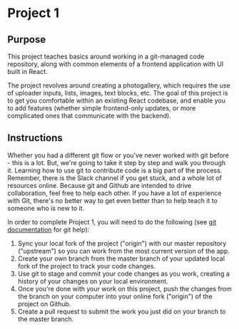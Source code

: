 # Project 1

## Purpose

This project teaches basics around working in a git-managed code repository, along with
common elements of a frontend application with UI built in React.

The project revolves around creating a photogallery, which requires the use of uploader inputs,
lists, images, text blocks, etc. The goal of this project is to get you comfortable within an
existing React codebase, and enable you to add features (whether simple frontend-only updates,
or more complicated ones that communicate with the backend).

## Instructions

Whether you had a different git flow or you've never worked with git before - this is a
lot. But, we're going to take it step by step and walk you through it. Learning how to
use git to contribute code is a big part of the process. Remember, there is the Slack
channel if you get stuck, and a whole lot of resources online. Because git and Github are
intended to drive collaboration, feel free to help each other. If you have a lot of experience
with Git, there's no better way to get even better than to help teach it to someone who is new
to it.

In order to complete Project 1, you will need to do the following (see [git documentation](./git.md) for git help):

1. Sync your local fork of the project ("origin") with our master repository ("upstream")
so you can work from the most current version of the app.
1. Create your own branch from the master branch of your updated local fork of the project
to track your code changes.
1. Use git to stage and commit your code changes as you work, creating a history of your
changes on your local environment.
1. Once you're done with your work on this project, push the changes from the branch on your
computer into your online fork ("origin") of the project on Github.
1. Create a pull request to submit the work you just did on your branch to the master branch.